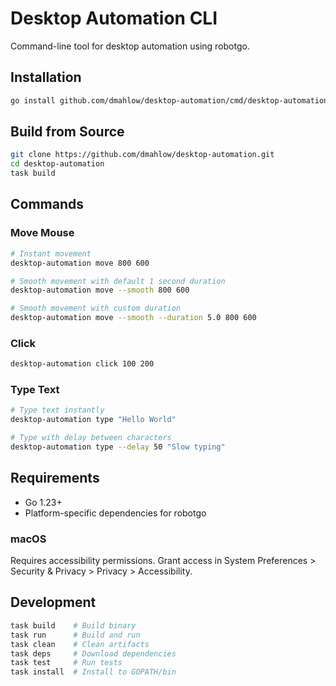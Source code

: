 # Desktop Automation CLI

Command-line tool for desktop automation using robotgo.

## Installation

```bash
go install github.com/dmahlow/desktop-automation/cmd/desktop-automation@latest
```

## Build from Source

```bash
git clone https://github.com/dmahlow/desktop-automation.git
cd desktop-automation
task build
```

## Commands

### Move Mouse

```bash
# Instant movement
desktop-automation move 800 600

# Smooth movement with default 1 second duration
desktop-automation move --smooth 800 600

# Smooth movement with custom duration
desktop-automation move --smooth --duration 5.0 800 600
```

### Click

```bash
desktop-automation click 100 200
```

### Type Text

```bash
# Type text instantly
desktop-automation type "Hello World"

# Type with delay between characters
desktop-automation type --delay 50 "Slow typing"
```

## Requirements

- Go 1.23+
- Platform-specific dependencies for robotgo

### macOS

Requires accessibility permissions. Grant access in System Preferences > Security & Privacy > Privacy > Accessibility.

## Development

```bash
task build    # Build binary
task run      # Build and run
task clean    # Clean artifacts
task deps     # Download dependencies
task test     # Run tests
task install  # Install to GOPATH/bin
```
